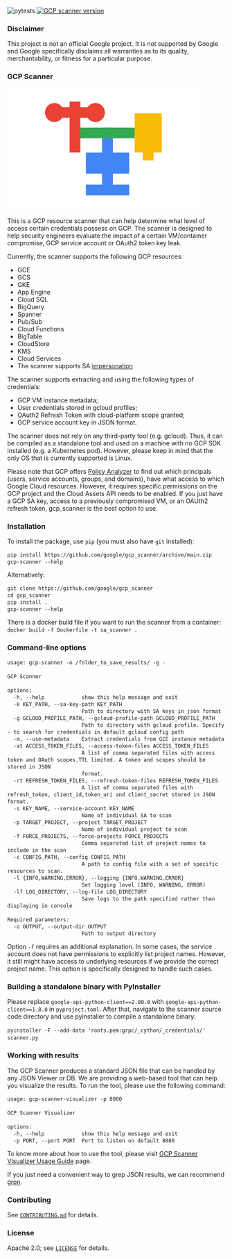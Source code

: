 ![pytests](https://github.com/google/gcp_scanner/actions/workflows/python-app.yml/badge.svg)
[![GCP scanner version](https://img.shields.io/github/v/release/google/gcp_scanner?label=version&color=blue)](https://github.com/google/gcp_scanner/releases/latest)

### Disclaimer

This project is not an official Google project. It is not supported by
Google and Google specifically disclaims all warranties as to its quality,
merchantability, or fitness for a particular purpose.

### GCP Scanner

![Logo](misc/gcp_scanner_logo.png?raw=true "Logo of GCP Scanner")

This is a GCP resource scanner that can help determine what level of access certain credentials possess on GCP. The scanner is designed to help security engineers evaluate the impact of a certain VM/container compromise, GCP service account or OAuth2 token key leak.

Currently, the scanner supports the following GCP resources:

- GCE
- GCS
- GKE
- App Engine
- Cloud SQL
- BigQuery
- Spanner
- Pub/Sub
- Cloud Functions
- BigTable
- CloudStore
- KMS
- Cloud Services
- The scanner supports SA [impersonation](https://cloud.google.com/iam/docs/impersonating-service-accounts)

The scanner supports extracting and using the following types of credentials:

- GCP VM instance metadata;
- User credentials stored in gcloud profiles;
- OAuth2 Refresh Token with cloud-platform scope granted;
- GCP service account key in JSON format.

The scanner does not rely on any third-party tool (e.g. gcloud). Thus, it can be compiled as a standalone tool and used on a machine with no GCP SDK installed (e.g. a Kubernetes pod). However, please keep in mind that the only OS that is currently supported is Linux.

Please note that GCP offers [Policy Analyzer](https://cloud.google.com/policy-intelligence/docs/analyze-iam-policies) to find out which principals (users, service accounts, groups, and domains), have what access to which Google Cloud resources. However, it requires specific permissions on the GCP project and the Cloud Assets API needs to be enabled. If you just have a GCP SA key, access to a previously compromised VM, or an OAUth2 refresh token, gcp_scanner is the best option to use.

### Installation

To install the package, use `pip` (you must also have `git` installed):

```
pip install https://github.com/google/gcp_scanner/archive/main.zip
gcp-scanner --help
```

Alternatively:

```
git clone https://github.com/google/gcp_scanner
cd gcp_scanner
pip install .
gcp-scanner --help
```

There is a docker build file if you want to run the scanner from a container:
`docker build -f Dockerfile -t sa_scanner .`

### Command-line options

```
usage: gcp-scanner -o /folder_to_save_results/ -g -

GCP Scanner

options:
  -h, --help            show this help message and exit
  -k KEY_PATH, --sa-key-path KEY_PATH
                        Path to directory with SA keys in json format
  -g GCLOUD_PROFILE_PATH, --gcloud-profile-path GCLOUD_PROFILE_PATH
                        Path to directory with gcloud profile. Specify - to search for credentials in default gcloud config path
  -m, --use-metadata    Extract credentials from GCE instance metadata
  -at ACCESS_TOKEN_FILES, --access-token-files ACCESS_TOKEN_FILES
                        A list of comma separated files with access token and OAuth scopes.TTL limited. A token and scopes should be stored in JSON
                        format.
  -rt REFRESH_TOKEN_FILES, --refresh-token-files REFRESH_TOKEN_FILES
                        A list of comma separated files with refresh_token, client_id,token_uri and client_secret stored in JSON format.
  -s KEY_NAME, --service-account KEY_NAME
                        Name of individual SA to scan
  -p TARGET_PROJECT, --project TARGET_PROJECT
                        Name of individual project to scan
  -f FORCE_PROJECTS, --force-projects FORCE_PROJECTS
                        Comma separated list of project names to include in the scan
  -c CONFIG_PATH, --config CONFIG_PATH
                        A path to config file with a set of specific resources to scan.
  -l {INFO,WARNING,ERROR}, --logging {INFO,WARNING,ERROR}
                        Set logging level (INFO, WARNING, ERROR)
  -lf LOG_DIRECTORY, --log-file LOG_DIRECTORY
                        Save logs to the path specified rather than displaying in console

Required parameters:
  -o OUTPUT, --output-dir OUTPUT
                        Path to output directory
```

Option `-f` requires an additional explanation. In some cases, the service account does not have permissions to explicitly list project names. However, it still might have access to underlying resources if we provide the correct project name. This option is specifically designed to handle such cases.

### Building a standalone binary with PyInstaller

Please replace `google-api-python-client==2.80.0` with `google-api-python-client==1.8.0` in `pyproject.toml`. After that, navigate to the scanner source code directory and use pyinstaller to compile a standalone binary:

`pyinstaller -F --add-data 'roots.pem:grpc/_cython/_credentials/' scanner.py`

### Working with results

The GCP Scanner produces a standard JSON file that can be handled by any JSON Viewer or DB. We are providing a web-based tool that can help you visualize the results.
To run the tool, please use the following command:

```
usage: gcp-scanner-visualizer -p 8080

GCP Scanner Visualizer

options:
  -h, --help            show this help message and exit
  -p PORT, --port PORT  Port to listen on default 8080
```

To know more about how to use the tool, please visit [GCP Scanner Visualizer Usage Guide](./visualization_tool/USAGE.md) page.

If you just need a convenient way to grep JSON results, we can recommend [gron](https://github.com/tomnomnom/gron).

### Contributing

See [`CONTRIBUTING.md`](CONTRIBUTING.md) for details.

### License

Apache 2.0; see [`LICENSE`](LICENSE) for details.
